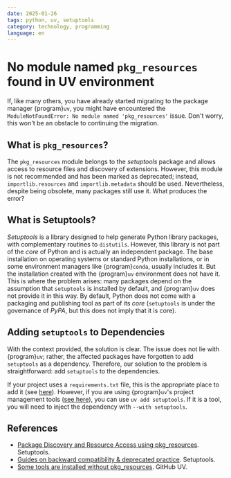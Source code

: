 ```yaml
---
date: 2025-01-26
tags: python, uv, setuptools
category: technology, programming
language: en
---
```


# No module named `pkg_resources` found in UV environment

If, like many others, you have already started migrating to the package manager
{program}`uv`, you might have encountered the
`ModuleNotFoundError: No module named 'pkg_resources'` issue. Don't worry, this
won't be an obstacle to continuing the migration.

## What is `pkg_resources`?

The `pkg_resources` module belongs to the *setuptools* package and allows access
to resource files and discovery of extensions. However, this module is not
recommended and has been marked as deprecated; instead, `importlib.resources`
and `importlib.metadata` should be used. Nevertheless, despite being obsolete,
many packages still use it. What produces the error?

## What is Setuptools?

*Setuptools* is a library designed to help generate Python library packages,
with complementary routines to `distutils`. However, this library is not part of
the *core* of Python and is actually an independent package. The base
installation on operating systems or standard Python installations, or in some
environment managers like {program}`conda`, usually includes it. But the
installation created with the {program}`uv` environment does not have it. This
is where the problem arises: many packages depend on the assumption that
`setuptools` is installed by default, and {program}`uv` does not provide it in
this way. By default, Python does not come with a packaging and publishing tool
as part of its *core* (`setuptools` is under the governance of *PyPA*, but this
does not imply that it is core).

## Adding `setuptools` to Dependencies

With the context provided, the solution is clear. The issue does not lie with
{program}`uv`; rather, the affected packages have forgotten to add `setuptools`
as a dependency. Therefore, our solution to the problem is straightforward: add
`setuptools` to the dependencies.

If your project uses a `requirements.txt` file, this is the appropriate place to
add it (see
[here](/en/blog/2024/uv-alternativa-rapida-a-pip-y-venv.md#installing-python-packages)).
However, if you are using {program}`uv`'s project management tools
([see here](/en/blog/2025/configuracion-de-proyectos-y-herramientas-python-con-uv.md)),
you can use `uv add setuptools`. If it is a tool, you will need to inject the
dependency with `--with setuptools`.

## References

- [Package Discovery and Resource Access using pkg_resources](https://setuptools.pypa.io/en/latest/pkg_resources.html).
  Setuptools.
- [Guides on backward compatibility & deprecated practice](https://setuptools.pypa.io/en/latest/deprecated/index.html).
  Setuptools.
- [Some tools are installed without pkg_resources](https://github.com/astral-sh/uv/issues/6384).
  GitHub UV.
